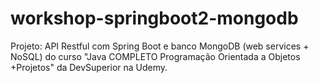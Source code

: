 # workshop-springboot2-mongodb
Projeto: API Restful com Spring Boot e banco MongoDB (web services + NoSQL) do curso "Java COMPLETO Programação Orientada a Objetos +Projetos" da DevSuperior na Udemy.
